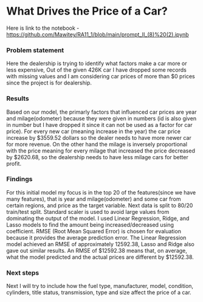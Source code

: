 # What Drives the Price of a Car?
Here is link to the notebook  - https://github.com/Mawitey/RA11_1/blob/main/prompt_II_(8)%20(2).ipynb

###  Problem statement
Here the dealership is trying to identify what factors make a car more or less expensive, Out of the given 426K car I have dropped some records with missing values and I am considering car prices of more than $0 prices since the project is for dealership. 

### Results
Based on our model, the primarly factors that influenced car prices are year and milage(odometer) because they were given in numbers (id is also given in number but I have dropped it since it can not be used as a factor for car price). For every new car (meaning increase in the year) the car price increase by $3559.52 dollars so the dealer needs to have more newer car for more revenue. On the other hand the milage is inversely proportional with the price meaning for every milage that increased the price decreased by $2620.68, so the dealership needs to have less milage cars for better profit.

### Findings
For this initial model my focus is in the top 20 of the features(since we have many features), that is year and milage(odometer) and some car from certain regions, and price as the target variable. Next data is split to 80/20 train/test split. Standard scaler is used to avoid large values from dominating the output of the model. I used Linear Regression, Ridge, and Lasso models to find the amount being increased/decreased using coefficient. RMSE (Root Mean Squared Error) is chosen for evaluation because it provides the average prediction error. The Linear Regression model achieved an RMSE of approximately 12592.38, Lasso and Ridge also gave out similar results. An RMSE of $12592.38 means that, on average, what the model predicted and the actual prices are different by $12592.38.

### Next steps
Next I will try to include how the fuel type, manufacturer, model, condition, cylinders, title status, transmission, type and size affect the price of a car.

